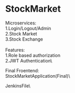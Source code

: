 # StockMarket

Microservices:\
1.Login/Logout/Admin\
2.Stock Market\
3.Stock Exchange\
\
Features:\
1.Role based authorization\
2.JWT Authentication\

Final Froentend:\
StockMarketApplication(Final)\

JenkinsFile\
